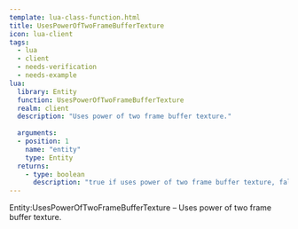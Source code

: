 ```yaml
---
template: lua-class-function.html
title: UsesPowerOfTwoFrameBufferTexture
icon: lua-client
tags:
  - lua
  - client
  - needs-verification
  - needs-example
lua:
  library: Entity
  function: UsesPowerOfTwoFrameBufferTexture
  realm: client
  description: "Uses power of two frame buffer texture."
  
  arguments:
  - position: 1
    name: "entity"
    type: Entity
  returns:
    - type: boolean
      description: "true if uses power of two frame buffer texture, false otherwise."
---
```


<div class="lua__search__keywords">
Entity:UsesPowerOfTwoFrameBufferTexture &#x2013; Uses power of two frame buffer texture.
</div>
